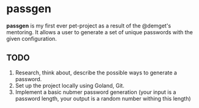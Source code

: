 # passgen

**passgen** is my first ever pet-project as a result of the @demget's mentoring. It allows a user to generate a set of unique passwords with the given configuration.

## TODO

1. Research, think about, describe the possible ways to generate a password.
2. Set up the project locally using Goland, Git.
3. Implement a basic nubmer password generation (your input is a password length, your output is a random number withing this length)

